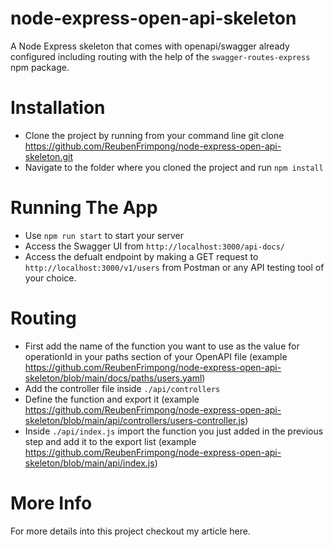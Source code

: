 # node-express-open-api-skeleton
A Node Express skeleton that comes with openapi/swagger already configured including routing with the help of the `swagger-routes-express` npm package.

# Installation
- Clone the project by running from your command line git clone https://github.com/ReubenFrimpong/node-express-open-api-skeleton.git
- Navigate to the folder where you cloned the project and run `npm install`

# Running The App
 - Use `npm run start` to start your server
 - Access the Swagger UI from `http://localhost:3000/api-docs/`
 - Access the defualt endpoint by making a GET request to `http://localhost:3000/v1/users` from Postman or any API testing tool of your choice.

# Routing
- First add the name of the function you want to use as the value for operationId in your paths section of your OpenAPI file (example https://github.com/ReubenFrimpong/node-express-open-api-skeleton/blob/main/docs/paths/users.yaml)
- Add the controller file inside `./api/controllers`
- Define the function and export it (example https://github.com/ReubenFrimpong/node-express-open-api-skeleton/blob/main/api/controllers/users-controller.js)
- Inside `./api/index.js` import the function you just added in the previous step and add it to the export list (example https://github.com/ReubenFrimpong/node-express-open-api-skeleton/blob/main/api/index.js)

# More Info
For more details into this project checkout my article here.
